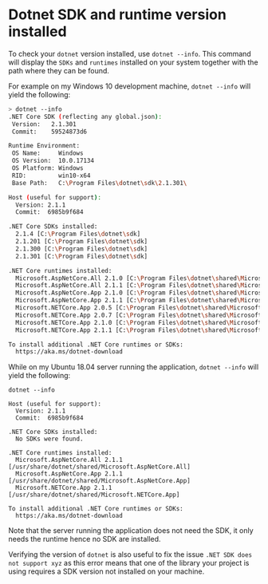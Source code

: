 # Dotnet SDK and runtime version installed

To check your `dotnet` version  installed, use `dotnet --info`. This command will display the `SDKs` and `runtimes` installed on your system together with the path where they can be found.

For example on my Windows 10 development machine, `dotnet --info` will yield the following:

```sh
> dotnet --info
.NET Core SDK (reflecting any global.json):
 Version:   2.1.301
 Commit:    59524873d6

Runtime Environment:
 OS Name:     Windows
 OS Version:  10.0.17134
 OS Platform: Windows
 RID:         win10-x64
 Base Path:   C:\Program Files\dotnet\sdk\2.1.301\

Host (useful for support):
  Version: 2.1.1
  Commit:  6985b9f684

.NET Core SDKs installed:
  2.1.4 [C:\Program Files\dotnet\sdk]
  2.1.201 [C:\Program Files\dotnet\sdk]
  2.1.300 [C:\Program Files\dotnet\sdk]
  2.1.301 [C:\Program Files\dotnet\sdk]

.NET Core runtimes installed:
  Microsoft.AspNetCore.All 2.1.0 [C:\Program Files\dotnet\shared\Microsoft.AspNetCore.All]
  Microsoft.AspNetCore.All 2.1.1 [C:\Program Files\dotnet\shared\Microsoft.AspNetCore.All]
  Microsoft.AspNetCore.App 2.1.0 [C:\Program Files\dotnet\shared\Microsoft.AspNetCore.App]
  Microsoft.AspNetCore.App 2.1.1 [C:\Program Files\dotnet\shared\Microsoft.AspNetCore.App]
  Microsoft.NETCore.App 2.0.5 [C:\Program Files\dotnet\shared\Microsoft.NETCore.App]
  Microsoft.NETCore.App 2.0.7 [C:\Program Files\dotnet\shared\Microsoft.NETCore.App]
  Microsoft.NETCore.App 2.1.0 [C:\Program Files\dotnet\shared\Microsoft.NETCore.App]
  Microsoft.NETCore.App 2.1.1 [C:\Program Files\dotnet\shared\Microsoft.NETCore.App]

To install additional .NET Core runtimes or SDKs:
  https://aka.ms/dotnet-download
```

While on my Ubuntu 18.04 server running the application, `dotnet --info` will yield the following:

```
dotnet --info

Host (useful for support):
  Version: 2.1.1
  Commit:  6985b9f684

.NET Core SDKs installed:
  No SDKs were found.

.NET Core runtimes installed:
  Microsoft.AspNetCore.All 2.1.1 [/usr/share/dotnet/shared/Microsoft.AspNetCore.All]
  Microsoft.AspNetCore.App 2.1.1 [/usr/share/dotnet/shared/Microsoft.AspNetCore.App]
  Microsoft.NETCore.App 2.1.1 [/usr/share/dotnet/shared/Microsoft.NETCore.App]

To install additional .NET Core runtimes or SDKs:
  https://aka.ms/dotnet-download
```

Note that the server running the application does not need the SDK, it only needs the runtime hence no SDK are installed.

Verifying the version of `dotnet` is also useful to fix the issue `.NET SDK does not support xyz` as this error means that one of the library your project is using requires a SDK version not installed on your machine. 